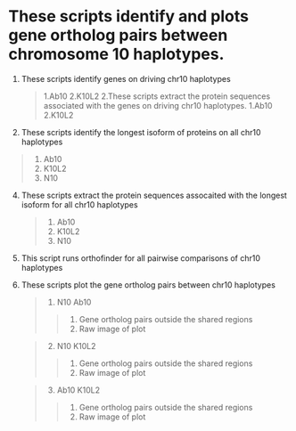 # These scripts identify and plots gene ortholog pairs between chromosome 10 haplotypes.
1. These scripts identify genes on driving chr10 haplotypes
   >1.Ab10
   >2.K10L2
2.These scripts extract the protein sequences associated with the genes on driving chr10 haplotypes.
   >1.Ab10
   >2.K10L2
3. These scripts identify the longest isoform of proteins on all chr10 haplotypes
  >1. Ab10
  >  2. K10L2
  >  3. N10
4. These scripts extract the protein sequences assocaited with the longest isoform for all chr10 haplotypes
   >1. Ab10
   >2. K10L2
   >3. N10
5. This script runs orthofinder for all pairwise comparisons of chr10 haplotypes
6. These scripts plot the gene ortholog pairs between chr10 haplotypes
   
   >1. N10 Ab10
   >>1. Gene ortholog pairs outside the shared regions
   >>2. Raw image of plot

   >2.  N10 K10L2
   >>1. Gene ortholog pairs outside the shared regions
   >>2. Raw image of plot

   >3. Ab10 K10L2
   >>1. Gene ortholog pairs outside the shared regions
   >>2. Raw image of plot
